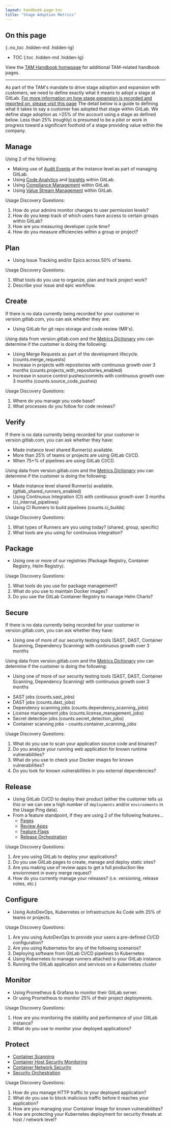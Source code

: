 ```yaml
---
layout: handbook-page-toc
title: "Stage Adoption Metrics"
---
```


## On this page

{:.no_toc .hidden-md .hidden-lg}

- TOC
{:toc .hidden-md .hidden-lg}

View the [TAM Handbook homepage](/handbook/customer-success/tam/) for additional TAM-related handbook pages.

- - -

As part of the TAM's mandate to drive stage adoption and expansion with customers, we need to define exactly what it means to adopt a stage at GitLab. [For more information on how stage expansion is recorded and reported on, please visit this page](/handbook/customer-success/tam/success-plans/#open-and-categorize-a-stage-adoption-objective-within-a-success-plan-in-gainsight)
The detail below is a guide to defining what it takes to say a customer has adopted that stage within GitLab. We define stage adoption as >25% of the account using a stage as defined below. Less than 25% (roughly) is presumed to be a pilot or work in progress toward a significant foothold of a stage providing value within the company.

## Manage

Using 2 of the following:

- Making use of [Audit Events](https://docs.gitlab.com/ee/administration/audit_events.html) at the instance level as part of managing GitLab.
- Using [Code Analytics](https://about.gitlab.com/direction/manage/code-analytics/) and [Insights](https://docs.gitlab.com/ee/user/group/insights/) within GitLab.
- Using [Compliance Management](https://about.gitlab.com/direction/manage/compliance-management/) within GitLab.
- Using [Value Stream Management](https://about.gitlab.com/solutions/value-stream-management/) within GitLab.

Usage Discovery Questions:

1. How do your admins monitor changes to user permission levels?
1. How do you keep track of which users have access to certain groups within GitLab?
1. How are you measuring developer cycle time?
1. How do you measure efficiencies within a group or project?

## Plan

- Using Issue Tracking and/or Epics across 50% of teams.

Usage Discovery Questions:

1. What tools do you use to organize, plan and track project work?
1. Describe your issue and epic workflow.

## Create

If there is no data currently being recorded for your customer in version.gitlab.com, you can ask whether they are:

- Using GitLab for git repo storage and code review (MR's).

Using data from version.gitlab.com and the [Metrics Dictionary](https://docs.gitlab.com/ee/development/service_ping/metrics_dictionary.html) you can determine if the customer is doing the following: 

- Using Merge Requests as part of the development lifecycle. (counts.merge_requests)
- Increase in projects with repositories with continuous growth over 3 months (counts.projects_with_repositories_enabled)
- Increase in source control pushes/commits with continuous growth over 3 months (counts.source_code_pushes)

Usage Discovery Questions:

1. Where do you manage you code base?
1. What processes do you follow for code reviews?

## Verify

If there is no data currently being recorded for your customer in version.gitlab.com, you can ask whether they have:

- Made instance level shared Runner(s) available.
- More than 25% of teams or projects are using GitLab CI/CD.
- When 75+% of pipelines are using GitLab CI/CD.

Using data from version.gitlab.com and the [Metrics Dictionary](https://docs.gitlab.com/ee/development/service_ping/metrics_dictionary.html) you can determine if the customer is doing the following: 

- Made instance level shared Runner(s) available. (gitlab_shared_runners_enabled)
- Using Continuous Integration (CI) with continuous growth over 3 months (ci_internal_pipelines)
- Using CI Runners to build pipelines (counts.ci_builds)

Usage Discovery Questions:

1. What types of Runners are you using today? (shared, group, specific)
1. What tools are you using for continuous integration?

## Package

- Using one or more of our registries (Package Registry, Container Registry, Helm Registry).

Usage Discovery Questions:

1. What tools do you use for package management?
1. What do you use to maintain Docker images?
1. Do you use the GitLab Container Registry to manage Helm Charts?

## Secure

If there is no data currently being recorded for your customer in version.gitlab.com, you can ask whether they have:

- Using one of more of our security testing tools (SAST, DAST, Container Scanning, Dependency Scanning) with continuous growth over 3 months

Using data from version.gitlab.com and the [Metrics Dictionary](https://docs.gitlab.com/ee/development/service_ping/metrics_dictionary.html) you can determine if the customer is doing the following: 

- Using one of more of our security testing tools (SAST, DAST, Container Scanning, Dependency Scanning) with continuous growth over 3 months
* SAST jobs (counts.sast_jobs)  
* DAST jobs (counts.dast_jobs) 
* Dependency scanning jobs (counts.dependency_scanning_jobs) 
* License management jobs (counts.license_management_jobs)  
* Secret detection jobs (counts.secret_detection_jobs)
* Container scanning jobs - counts.container_scanning_jobs

Usage Discovery Questions:

1. What do you use to scan your application source code and binaries?
1. Do you analyze your running web application for known runtime vulnerabilities?
1. What do you use to check your Docker images for known vulnerabilities?
1. Do you look for known vulnerabilities in you external dependencies?

## Release

- Using GitLab CI/CD to deploy their product (either the customer tells us this or we can see a high number of `deployments` and/or `environments` in the Usage Ping data).
- From a feature standpoint, if they are using 2 of the following features...
    - [Pages](https://about.gitlab.com/stages-devops-lifecycle/pages/)
    - [Review Apps](https://about.gitlab.com/stages-devops-lifecycle/review-apps/)
    - [Feature Flags](https://docs.gitlab.com/ee/operations/feature_flags.html)
    - [Release Orchestration](https://docs.gitlab.com/ee/user/project/releases/)

Usage Discovery Questions:

1. Are you using GitLab to deploy your applications?
1. Do you use GitLab pages to create, manage and deploy static sites?
1. Are you making use of review apps to get a full production like enviornment in every merge request?
1. How do you currently manage your releases? (i.e. versioning, release notes, etc.)

## Configure

- Using AutoDevOps, Kubernetes or Infrastructure As Code with 25% of teams or projects.

Usage Discovery Questions:

1. Are you using AutoDevOps to provide your users a pre-defined CI/CD configuration?
1. Are you using Kubernetes for any of the following scenarios?
1. Deploying software from GitLab CI/CD pipelines to Kubernetes
1. Using Kubernetes to manage runners attached to your GitLab instance
1. Running the GitLab application and services on a Kubernetes cluster

## Monitor

- Using Prometheus & Grafana to monitor their GitLab server.
- Or using Prometheus to monitor 25% of their project deployments.

Usage Discovery Questions:

1. How are you monitoring the stability and performance of your GitLab instance?
1. What do you use to monitor your deployed applications?

## Protect

- [Container Scanning](https://docs.gitlab.com/ee/user/application_security/container_scanning/)
- [Container Host Security Monitoring](https://docs.gitlab.com/ee/user/clusters/applications.html#install-falco-using-gitlab-cicd)
- [Container Network Security](https://docs.gitlab.com/ee/user/clusters/applications.html#install-cilium-using-gitlab-cicd)
- [Security Orchestration](https://about.gitlab.com/direction/protect/security_orchestration/)


Usage Discovery Questions:

1. How do you manage HTTP traffic to your deployed application?
1. What do you use to block malicious traffic before it reaches your application?
1. How are you managing your Container Image for known vulnerabilities?
1. How are protecting your Kubernetes deployment for security threats at host / network level?
